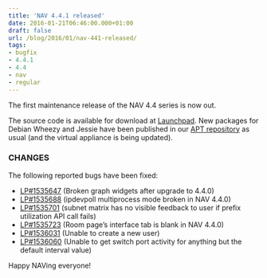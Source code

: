 ```yaml
---
title: 'NAV 4.4.1 released'
date: 2016-01-21T06:46:00.000+01:00
draft: false
url: /blog/2016/01/nav-441-released/
tags: 
- bugfix
- 4.4.1
- 4.4
- nav
- regular
---
```


The first maintenance release of the NAV 4.4 series is now out.

The source code is available for download at [Launchpad](https://launchpad.net/nav/4.4/4.4.1). New packages for Debian Wheezy and Jessie have been published in our [APT repository](https://nav.uninett.no/install-instructions/#debian) as usual (and the virtual appliance is being updated).

### CHANGES

The following reported bugs have been fixed:

*   [LP#1535647](https://bugs.launchpad.net/nav/+bug/1535647/) (Broken graph widgets after upgrade to 4.4.0)
*   [LP#1535688](https://bugs.launchpad.net/nav/+bug/1535688/) (ipdevpoll multiprocess mode broken in NAV 4.4.0)
*   [LP#1535701](https://bugs.launchpad.net/nav/+bug/1535701/) (subnet matrix has no visible feedback to user if prefix utilization API call fails)
*   [LP#1535723](https://bugs.launchpad.net/nav/+bug/1535723/) (Room page’s interface tab is blank in NAV 4.4.0)
*   [LP#1536031](https://bugs.launchpad.net/nav/+bug/1536031/) (Unable to create a new user)
*   [LP#1536060](https://bugs.launchpad.net/nav/+bug/1536060/) (Unable to get switch port activity for anything but the default interval value)

Happy NAVing everyone!